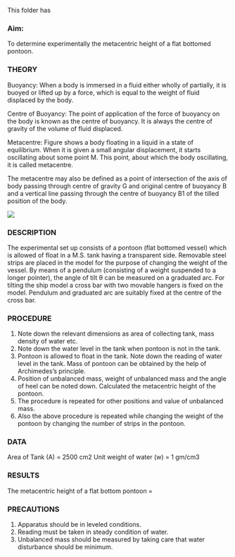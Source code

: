 This folder has 

### Aim: 
To determine experimentally the metacentric height of a flat bottomed pontoon.

### THEORY

Buoyancy: When a body is immersed in a fluid either wholly of partially, it is buoyed or lifted up by a force, which is equal to the weight of fluid displaced by the body.

Centre of Buoyancy: The point of application of the force of buoyancy on the body is known as the centre of buoyancy. It is always the centre of gravity of the volume of fluid displaced.

Metacentre: Figure shows a body floating in a liquid in a state of equilibrium. When it is given a small angular displacement, it starts oscillating about some point M. This point, about which the body oscillating, it is called metacentre. 

The metacentre may also be defined as a point of intersection of the axis of body passing through centre of gravity G and original centre of buoyancy B and a vertical line passing through the centre of buoyancy B1 of the tilled position of the body. 

<img src="images/test3.jpg"/>


### DESCRIPTION

The experimental set up consists of a pontoon (flat bottomed vessel) which is allowed of float in a M.S. tank having a transparent side. Removable steel strips are placed in the model for the purpose of changing the weight of the vessel. By means of a pendulum (consisting of a weight suspended to a longer pointer), the angle of tilt θ can be measured on a graduated arc. For tilting the ship model a cross bar with two movable hangers is fixed on the model. Pendulum and graduated arc are suitably fixed at the centre of the cross bar.

### PROCEDURE

1.	Note down the relevant dimensions as area of collecting tank, mass density of water etc.
2.	Note down the water level in the tank when pontoon is not in the tank.
3.	Pontoon is allowed to float in the tank. Note down the reading of water level in the tank. Mass of pontoon can be obtained by the help of Archimedes’s principle.
4.	Position of unbalanced mass, weight of unbalanced mass and the angle of heel can be noted down. Calculated the metacentric height of the pontoon.
5.	The procedure is repeated for other positions and value of unbalanced mass.
6.	Also the above procedure is repeated while changing the weight of the pontoon by changing the number of strips in the pontoon.

### DATA

Area of Tank (A) = 2500 cm2
Unit weight of water (w) = 1 gm/cm3

### RESULTS

The metacentric height of a flat bottom pontoon =

### PRECAUTIONS

1.	Apparatus should be in leveled conditions.
2.	Reading must be taken in steady condition of water.
3.	Unbalanced mass should be measured by taking care that water disturbance should be minimum.
